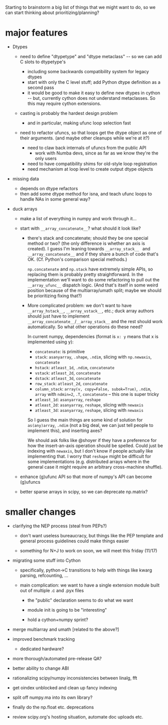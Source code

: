 Starting to brainstorm a big list of things that we might want to do,
so we can start thinking about prioritizing/planning?

# major features

* Dtypes

  * need to define "dtypetype" and "dtype metaclass" -- so we can add C
    slots to dtypetype's
    * including some backwards compatibility system for legacy dtypes
    * start with only the C level stuff; add Python dtype definition
      as a second pass
    * it would be good to make it easy to define new dtypes in cython
      -- but, currently cython does not understand metaclasses. So
      this may require cython extensions.

  * casting is probably the hardest design problem
  
    * and in particular, making ufunc loop selection fast

  * need to refactor ufuncs, so that loops get the dtype object as one
    of their arguments. (and maybe other cleanups while we're at it?)

    * need to claw back internals of ufuncs from the public API
      * work with Numba devs, since as far as we know they're the only
        users
    * need to have compatibility shims for old-style loop registration
    * need mechanism at loop level to create output dtype objects

* missing data

  * depends on dtype refactors
  * then add some dtype method for isna, and teach ufunc loops to
    handle NAs in some general way?

* duck arrays

  * make a list of everything in numpy and work through it...
  
  * start with `__array_concatenate__`? what should it look like?
  
    * there's stack and concatenate; should they be one special method
      or two? (the only difference is whether an axis is created). I
      guess I'm leaning towards `__array_stack__ ` and
      `__array_concatenate__` and if they share a bunch of code that's
      OK. (Cf. Python's comparison special methods.)
      
      `np.concatenate` and `np.stack` have extremely simple APIs, so
      replacing them is probably pretty straightforward. In the
      implementation we'll want to do some refactoring to pull out the
      `__array_ufunc__` dispatch logic. (And that's itself in some
      weird position because of the multiarray/umath split; maybe we
      should be prioritizing fixing that?)
      
    * More complicated problem: we don't want to have
      `__array_hstack__`, `__array_vstack__`, etc.; duck array authors
      should just have to implement
      `__array_concatenate__`/`__array_stack__` and the rest should
      work automatically. So what other operations do these need?

      In current numpy, dependencies (format is `x: y` means that x is
      implemented using y):
      
      * `concatenate`: is primitive
      * `stack`: `asanyarray`, `.shape`, `.ndim`, slicing with
        `np.newaxis`, `concatenate`
      * `hstack`: `atleast_1d`, `.ndim`, `concatenate`
      * `vstack`: `atleast_2d`, `concatenate`
      * `dstack`: `atleast_3d`, `concatenate`
      * `row_stack`: `atleast_2d`, `concatenate`
      * `column_stack`: `array(v, copy=False, subok=True)`, `.ndim`,
        `array` with `ndmin=2`, `.T`, `concatenate` – this one is
        super tricky
      * `atleast_1d`: `asanyarray`, `reshape`
      * `atleast_2d`: `asanyarray`, `reshape`, slicing with `newaxis`
      * `atleast_3d`: `asanyarray`, `reshape`, slicing with `newaxis`

      So I guess the main things are some kind of solution for
      `as(any)array`, `.ndim` (not a big deal, we can just tell people
      to implement this), and inserting axes?
      
      We should ask folks like @shoyer if they have a preference for
      how the insert-an-axis operation should be spelled. Could just
      be indexing with `newaxis`, but I don't know if people actually
      like implementing that. I worry that `reshape` might be
      difficult for some implementations (e.g. distributed arrays
      where in the general case it might require an arbitrary
      cross-machine shuffle).

  * enhance (g)ufunc API so that more of numpy's API can become
    (g)ufuncs

  * better sparse arrays in scipy, so we can deprecate np.matrix?

# smaller changes

* clarifying the NEP process (steal from PEPs?)

  * don't want useless bureaucracy, but things like the PEP template
    and general process guidelines could make things easier

  * something for N+J to work on soon, we will meet this friday
    (11/17)

* migrating some stuff into Cython

  * specifically, python->C transitions to help with things like kwarg
    parsing, refcounting, ...

  * main complication: we want to have a single extension module built
    out of multiple .c and .pyx files

    * the "public" declaration seems to do what we want
    
    * module init is going to be "interesting"
    
    * hold a cython+numpy sprint?

* merge multiarray and umath [related to the above?]

* improved benchmark tracking

  * dedicated hardware?

* more thorough/automated pre-release QA?

* better ability to change ABI

* rationalizing scipy/numpy inconsistencies between linalg, fft

* get oindex unblocked and clean up fancy indexing

* split off numpy.ma into its own library?

* finally do the np.float etc. deprecations

* review scipy.org's hosting situation, automate doc uploads etc.

